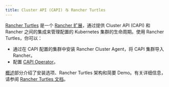 ```yaml
---
title: Cluster API (CAPI) 与 Rancher Turtles
---
```


<head>
  <link rel="canonical" href="https://ranchermanager.docs.rancher.com/zh/integrations-in-rancher/cluster-api"/>
</head>

[Rancher Turtles](https://turtles.docs.rancher.com/) 是一个 [Rancher 扩展](../rancher-extensions.md)，通过提供 Cluster API (CAPI) 和 Rancher 之间的集成来管理配置的 Kubernetes 集群的生命周期。使用 Rancher Turtles，你可以：

- 通过在 CAPI 配置的集群中安装 Rancher Cluster Agent，将 CAPI 集群导入 Rancher。
- 配置 [CAPI Operator](https://turtles.docs.rancher.com/turtles/next/en/reference-guides/rancher-turtles-chart/values.html#cluster-api-operator-values)。

[概述](./overview.md)部分介绍了安装选项、Rancher Turtles 架构和简要 Demo。有关详细信息，请参阅 [Rancher Turtles 文档](https://turtles.docs.rancher.com/)。
